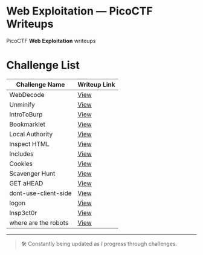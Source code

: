 # Web Exploitation — PicoCTF Writeups

PicoCTF **Web Exploitation** writeups

# Challenge List

| Challenge Name             | Writeup Link                         |
|---------------------------|--------------------------------------|
| WebDecode                 | [View](./WebDecode)               |
| Unminify                  | [View](./Unminify)                |
| IntroToBurp               | [View](./IntroToBurp)             |
| Bookmarklet               | [View](./Bookmarklet)             |
| Local Authority           | [View](./Local%20Authority)         |
| Inspect HTML              | [View](./Inspect%20HTML)            |
| Includes                  | [View](./Includes)                |
| Cookies                   | [View](./Cookies)                 |
| Scavenger Hunt            | [View](./Scavenger%20Hunt)          |
| GET aHEAD                 | [View](./GET%20aHEAD)               |
| dont-use-client-side      | [View](./dont-use-client-side)    |
| logon                     | [View](./logon)                   |
| Insp3ct0r                 | [View](./Insp3ct0r)               |
| where are the robots      | [View](./where%20are%20the%20robots)    |

---

> 🛠️ Constantly being updated as I progress through challenges.
